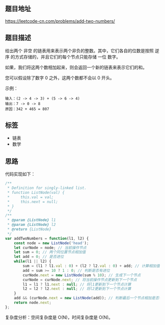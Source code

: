 ## 题目地址

https://leetcode-cn.com/problems/add-two-numbers/

## 题目描述

给出两个 非空 的链表用来表示两个非负的整数。其中，它们各自的位数是按照 逆序 的方式存储的，并且它们的每个节点只能存储 一位 数字。

如果，我们将这两个数相加起来，则会返回一个新的链表来表示它们的和。

您可以假设除了数字 0 之外，这两个数都不会以 0 开头。

示例：
```
输入：(2 -> 4 -> 3) + (5 -> 6 -> 4)
输出：7 -> 0 -> 8
原因：342 + 465 = 807
```

## 标签

- 链表
- 数学

## 思路

代码实现如下：
```javascript
/**
 * Definition for singly-linked list.
 * function ListNode(val) {
 *     this.val = val;
 *     this.next = null;
 * }
 */
/**
 * @param {ListNode} l1
 * @param {ListNode} l2
 * @return {ListNode}
 */
var addTwoNumbers = function(l1, l2) {
    const node = new ListNode('head');
    let curNode = node; // 当前操作节点
    let sum = 0; // 两个同位置节点相加值
    let add = 0; // 是否进位
    while(l1 || l2) {
        sum = (l1 ? l1.val : 0) + (l2 ? l2.val : 0) + add; // 计算相加值
        add = sum >= 10 ? 1 : 0; // 判断是否有进位
        curNode.next = new ListNode(sum % 10); // 生成下一个节点
        curNode = curNode.next; // 将当前操作节点更新到下一个节点
        l1 = l1 ? l1.next : null; // 将l1更新到下一个节点计算
        l2 = l2 ? l2.next : null; // 将l2更新到下一个节点计算
    }
    add && (curNode.next = new ListNode(add)); // 判断最后一个节点相加是否有进位
    return node.next;
};
```

复杂度分析：空间复杂度是 O(N)，时间复杂度是 O(N)。
